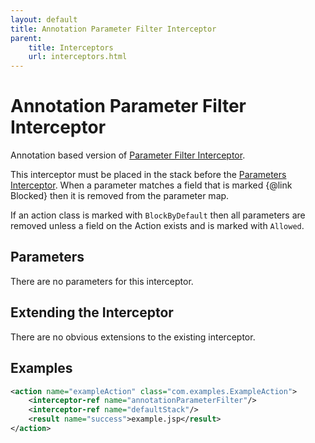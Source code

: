 ```yaml
---
layout: default
title: Annotation Parameter Filter Interceptor
parent:
    title: Interceptors
    url: interceptors.html
---
```


# Annotation Parameter Filter Interceptor

Annotation based version of [Parameter Filter Interceptor](parameter-filter-interceptor.html).

This interceptor must be placed in the stack before the [Parameters Interceptor](parameters-interceptor.html). 
When a parameter matches a field that is marked {@link Blocked} then it is removed from the parameter map.

If an action class is marked with `BlockByDefault` then all parameters are removed unless a field on the Action exists 
and is marked with `Allowed`.

## Parameters

There are no parameters for this interceptor.

## Extending the Interceptor

There are no obvious extensions to the existing interceptor.

## Examples

```xml
<action name="exampleAction" class="com.examples.ExampleAction">
    <interceptor-ref name="annotationParameterFilter"/>
    <interceptor-ref name="defaultStack"/>
    <result name="success">example.jsp</result>
</action>
```
